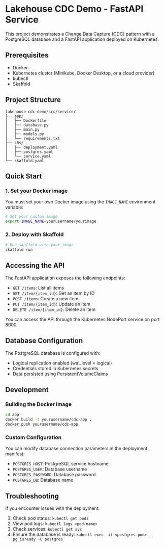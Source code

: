 # Lakehouse CDC Demo - FastAPI Service

This project demonstrates a Change Data Capture (CDC) pattern with a PostgreSQL database and a FastAPI application deployed on Kubernetes.

## Prerequisites

- Docker
- Kubernetes cluster (Minikube, Docker Desktop, or a cloud provider)
- kubectl
- Skaffold

## Project Structure

```
lakehouse-cdc-demo/src/service/
├── app/
│   ├── Dockerfile
│   ├── database.py
│   ├── main.py
│   ├── models.py
│   └── requirements.txt
├── k8s/
│   ├── deployment.yaml
│   ├── postgres.yaml
│   └── service.yaml
└── skaffold.yaml
```

## Quick Start

### 1. Set your Docker image

You must set your own Docker image using the `IMAGE_NAME` environment variable:

```bash
# Set your custom image
export IMAGE_NAME=yourusername/yourimage
```

### 2. Deploy with Skaffold

```bash
# Run skaffold with your image
skaffold run
```

## Accessing the API

The FastAPI application exposes the following endpoints:

- `GET /items`: List all items
- `GET /item/{item_id}`: Get an item by ID
- `POST /items`: Create a new item
- `PUT /item/{item_id}`: Update an item
- `DELETE /item/{item_id}`: Delete an item

You can access the API through the Kubernetes NodePort service on port 8000.

## Database Configuration

The PostgreSQL database is configured with:

- Logical replication enabled (wal_level = logical)
- Credentials stored in Kubernetes secrets
- Data persisted using PersistentVolumeClaims

## Development

### Building the Docker image

```bash
cd app
docker build -t yourusername/cdc-app .
docker push yourusername/cdc-app
```

### Custom Configuration

You can modify database connection parameters in the deployment manifest:

- `POSTGRES_HOST`: PostgreSQL service hostname
- `POSTGRES_USER`: Database username
- `POSTGRES_PASSWORD`: Database password
- `POSTGRES_DB`: Database name

## Troubleshooting

If you encounter issues with the deployment:

1. Check pod status: `kubectl get pods`
2. View pod logs: `kubectl logs <pod-name>`
3. Check services: `kubectl get svc`
4. Ensure the database is ready: `kubectl exec -it <postgres-pod> -- pg_isready -U postgres`

